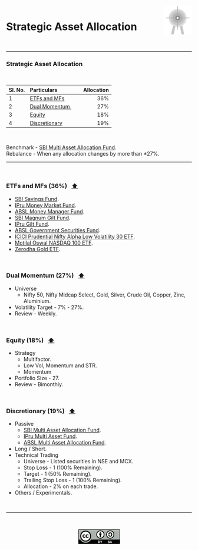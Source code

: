 <img alt="Trading Journal Logo" src="files/saa_logo.svg" width="15.3%" align="right">

# <a id="jrnl"> Strategic Asset Allocation </a>

</br>

---

### **Strategic Asset Allocation**

</br>

| Sl. No.  | Particulars                                        |&nbsp; &nbsp;  Allocation |
|:---------|:---------------------------------------------------|-------------------------:|
| 1        | <a href="#fnds"> ETFs and MFs </a>                 |                      36% |
| 2        | <a href="#dmom"> Dual Momentum </a> &nbsp;         |                      27% |
| 3        | <a href="#eqty"> Equity </a>                       |                      18% |
| 4        | <a href="#disc"> Discretionary </a>                |                      19% |

</br>

Benchmark - [SBI Multi Asset Allocation Fund](https://www.valueresearchonline.com/funds/17657/sbi-multi-asset-allocation-fund-direct-plan/).</br>
Rebalance - When any allocation changes by more than ±27%.

---

</br>

### **<a id="fnds"> ETFs and MFs (36%) </a>** &nbsp; <a href="#jrnl"> ⬆️ </a>
- [SBI Savings Fund](https://www.valueresearchonline.com/funds/17152/sbi-savings-fund-direct-plan/).
- [IPru Money Market Fund](https://www.valueresearchonline.com/funds/15854/icici-prudential-money-market-fund-direct-plan/).
- [ABSL Money Manager Fund](https://www.valueresearchonline.com/funds/15826/aditya-birla-sun-life-money-manager-fund-direct-plan/).
- [SBI Magnum Gilt Fund](https://www.valueresearchonline.com/funds/17166/sbi-magnum-gilt-fund-direct-plan/).
- [IPru Gilt Fund](https://www.valueresearchonline.com/funds/15953/icici-prudential-gilt-fund-direct-plan/).
- [ABSL Government Securities Fund](https://www.valueresearchonline.com/funds/15896/aditya-birla-sun-life-government-securities-fund-direct-plan/).
- [ICICI Prudential Nifty Alpha Low Volatility 30 ETF](https://www.valueresearchonline.com/funds/41071/icici-prudential-nifty-alpha-low-volatility-30-etf).
- [Motilal Oswal NASDAQ 100 ETF](https://www.valueresearchonline.com/funds/12498/motilal-oswal-nasdaq-100-etf).
- [Zerodha Gold ETF](https://www.valueresearchonline.com/funds/44177/zerodha-gold-etf).
    
</br>

### **<a id="dmom"> Dual Momentum (27%) </a>** &nbsp; <a href="#jrnl"> ⬆️ </a>
- Universe
    - Nifty 50, Nifty Midcap Select, Gold, Silver, Crude Oil, Copper, Zinc, Aluminium.
- Volatility Target - 7% - 27%.
- Review - Weekly.

</br>

### **<a id="eqty"> Equity (18%) </a>** &nbsp; <a href="#jrnl"> ⬆️ </a>
- Strategy
    - Multifactor.
    - Low Vol, Momentum and STR.
    - Momentum
- Portfolio Size - 27.
- Review - Bimonthly.

</br>

### **<a id="disc"> Discretionary (19%) </a>** &nbsp; <a href="#jrnl"> ⬆️ </a>
- Passive
    - [SBI Multi Asset Allocation Fund](https://www.valueresearchonline.com/funds/17657/sbi-multi-asset-allocation-fund-direct-plan/).
    - [IPru Multi Asset Fund](https://www.valueresearchonline.com/funds/15945/icici-prudential-multi-asset-fund-direct-plan/).
    - [ABSL Multi Asset Allocation Fund](https://www.valueresearchonline.com/funds/43042/aditya-birla-sun-life-multi-asset-allocation-fund-direct-plan/).
- Long / Short.
- Technical Trading
    - Universe - Listed securities in NSE and MCX.
    - Stop Loss - 1 (100% Remaining).
    - Target - 1 (50% Remaining).
    - Trailing Stop Loss - 1 (100% Remaining).
    - Allocation - 2% on each trade.
- Others / Experimentals.

</br>

---

</br>

<p align="center">
<img alt="All Rights Reserved Logo" src="files/cc_by_sa.svg" width="113">
</p>
